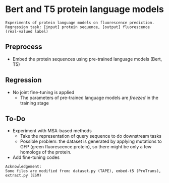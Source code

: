 # Bert and T5 protein language models

`Experiments of protein language models on fluorescence prediction. Regression task: [input] protein sequence, [output] fluorescence (real-valued label)`


## Preprocess
- Embed the protein sequences using pre-trained language models (Bert, T5)


## Regression
- No joint fine-tuning is applied
    - The parameters of pre-trained language models are *freezed* in the training stage


## To-Do
- Experiment with MSA-based methods
    - Take the representation of query sequence to do downstream tasks
    - Possible problem: the dataset is generated by applying mutations to GFP (green fluorescence protein), so there might be only a few homologs of the protein.
- Add fine-tuning codes



```
Acknowledgement:
Some files are modified from: dataset.py (TAPE), embed-t5 (ProTrans), extract.py (ESM)
```
